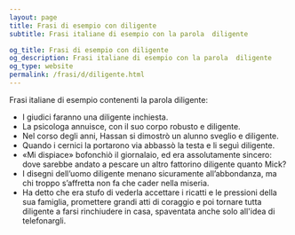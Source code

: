 ```yaml
---
layout: page
title: Frasi di esempio con diligente 
subtitle: Frasi italiane di esempio con la parola  diligente

og_title: Frasi di esempio con diligente 
og_description: Frasi italiane di esempio con la parola  diligente
og_type: website
permalink: /frasi/d/diligente.html
---
```


Frasi italiane di esempio contenenti la parola diligente:


- I giudici faranno una diligente inchiesta.
- La psicologa annuisce, con il suo corpo robusto e diligente.
- Nel corso degli anni, Hassan si dimostrò un alunno sveglio e diligente.
- Quando i cernici la portarono via abbassò la testa e li seguì diligente.
- «Mi dispiace» bofonchiò il giornalaio, ed era assolutamente sincero: dove sarebbe andato a pescare un altro fattorino diligente quanto Mick?
- I disegni dell’uomo diligente menano sicuramente all’abbondanza, ma chi troppo s’affretta non fa che cader nella miseria.
- Ha detto che era stufo di vederla accettare i ricatti e le pressioni della sua famiglia, promettere grandi atti di coraggio e poi tornare tutta diligente a farsi rinchiudere in casa, spaventata anche solo all'idea di telefonargli.
